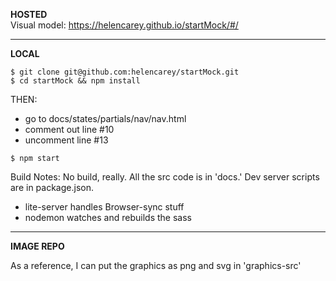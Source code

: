 **HOSTED**  
Visual model: https://helencarey.github.io/startMock/#/

-----------
**LOCAL**
```
$ git clone git@github.com:helencarey/startMock.git
$ cd startMock && npm install
```

THEN:  
- go to docs/states/partials/nav/nav.html  
- comment out line #10  
- uncomment line #13  

```
$ npm start
```

Build Notes:
No build, really. All the src code is in 'docs.'
Dev server scripts are in package.json.
 - lite-server handles Browser-sync stuff
 - nodemon watches and rebuilds the sass

----
**IMAGE REPO**

As a reference, I can put the graphics as png and svg in 'graphics-src'
